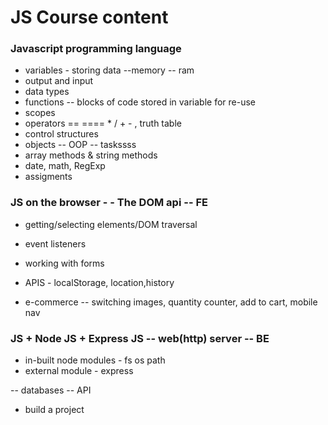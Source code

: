 # JS Course content

### Javascript programming language

- variables - storing data --memory -- ram
- output and input
- data types
- functions -- blocks of code stored in variable for re-use
- scopes
- operators == ==== \* / + - , truth table
- control structures
- objects -- OOP -- taskssss
- array methods & string methods
- date, math, RegExp
- assigments

### JS on the browser - - The DOM api -- FE

- getting/selecting elements/DOM traversal
- event listeners
- working with forms
- APIS - localStorage, location,history

- e-commerce -- switching images, quantity counter, add to cart, mobile nav

### JS + Node JS + Express JS -- web(http) server -- BE

- in-built node modules - fs os path
- external module - express

-- databases
-- API

- build a project

